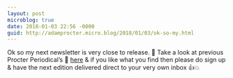 ```yaml
---
layout: post
microblog: true
date: 2018-01-03 22:56 -0000
guid: http://adamprocter.micro.blog/2018/01/03/ok-so-my.html
---
```

Ok so my next newsletter is very close to release. 📩 Take a look at previous Procter Periodical’s 🧐 [here](http://researchnot.es/0_news_archive) & if you like what you find then please do sign up & have the next edition delivered direct to your very own inbox 👍💥
